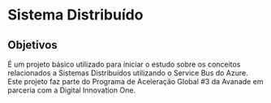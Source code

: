﻿# Sistema Distribuído

## Objetivos
É um projeto básico utilizado para iniciar o estudo sobre os conceitos relacionados a Sistemas Distribuídos utilizando o Service Bus do Azure.
Este projeto faz parte do Programa de Aceleração Global #3 da Avanade em parceria com a Digital Innovation One.

